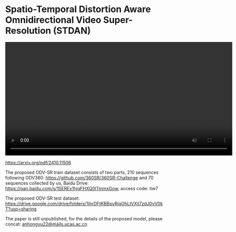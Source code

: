 # Spatio-Temporal Distortion Aware Omnidirectional Video Super-Resolution (STDAN)

<video width="720" height="360" controls>
    <source src="assets/0.mp4" type="video/mp4">
</video>

https://arxiv.org/pdf/2410.11506

The proposed ODV-SR train dataset consists of two parts, 210 sequences following ODV360: https://github.com/360SR/360SR-Challenge and 70 sequences collected by us, Baidu Drive: https://pan.baidu.com/s/1SEREx1hjqFHXQ0lTmmxGow, access code: tiw7

The proposed ODV-SR test dataset: https://drive.google.com/drive/folders/1jhrDFtKBBpvRjqOhLtVXil7zdJ0vV0kT?usp=sharing

The paper is still unpublished, for the details of the proposed model, please concat: anhongyu22@mails.ucas.ac.cn
